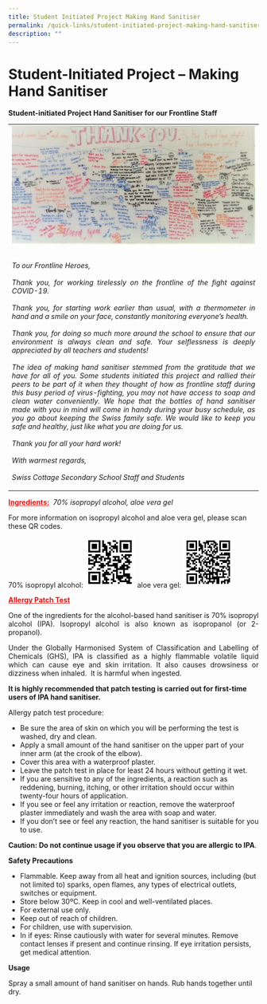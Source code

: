 ```yaml
---
title: Student Initiated Project Making Hand Sanitiser
permalink: /quick-links/student-initiated-project-making-hand-sanitiser/
description: ""
---
```

# Student-Initiated Project – Making Hand Sanitiser

**Student-initiated Project Hand Sanitiser for our Frontline Staff**

|   |
|---|
|![](/images/Student%20Initiated%20Project/Gratitude-whiteboard_V2.jpeg)  <p style="text-align: justify;"><br><i>To our Frontline Heroes,<br><br>Thank you, for working tirelessly on the frontline of the fight against COVID-19.<br><br>Thank you, for starting work earlier than usual, with a thermometer in hand and a smile on your face, constantly monitoring everyone’s health.<br><br>Thank you, for doing so much more around the school to ensure that our environment is always clean and safe. Your selflessness is deeply appreciated by all teachers and students!<br><br>The idea of making hand sanitiser stemmed from the gratitude that we have for all of you. Some students initiated this project and rallied their peers to be part of it when they thought of how as frontline staff during this busy period of virus-fighting, you may not have access to soap and clean water conveniently. We hope that the bottles of hand sanitiser made with you in mind will come in handy during your busy schedule, as you go about keeping the Swiss family safe. We would like to keep you safe and healthy, just like what you are doing for us.<br><br>Thank you for all your hard work! <br><br>With warmest regards,<br><br>Swiss Cottage Secondary School Staff and Students</i></p> |

<span style = "color: #e31414"> <b><u>Ingredients:</u></b> </span> _70% isopropyl alcohol, aloe vera gel_ 

For more information on isopropyl alcohol and aloe vera gel, please scan these QR codes.

70% isopropyl alcohol: <img src="/images/Student%20Initiated%20Project/IPA-QR-code_V1.png" style="width:20%"> aloe vera gel: <img src="/images/Student%20Initiated%20Project/aloe-vera-gel-QR-code_V1.png" style="width:20%">

<span style = "color: #e31414"> <b><u>Allergy Patch Test</u></b> </span>

<p style="text-align: justify;">One of the ingredients for the alcohol-based hand sanitiser is 70% isopropyl alcohol (IPA). Isopropyl alcohol is also known as isopropanol (or 2-propanol).</p>

<p style="text-align: justify;">Under the Globally Harmonised System of Classification and Labelling of Chemicals (GHS), IPA is classified as a highly flammable volatile liquid which can cause eye and skin irritation. It also causes drowsiness or dizziness when inhaled.  It is harmful when ingested.</p>

**It is highly recommended that patch testing is carried out for first-time users of IPA hand sanitiser.** 

Allergy patch test procedure:

*   Be sure the area of skin on which you will be performing the test is washed, dry and clean.
*   Apply a small amount of the hand sanitiser on the upper part of your inner arm (at the crook of the elbow).
*   Cover this area with a waterproof plaster.
*   Leave the patch test in place for least 24 hours without getting it wet.
*   If you are sensitive to any of the ingredients, a reaction such as reddening, burning, itching, or other irritation should occur within twenty-four hours of application.
*   If you see or feel any irritation or reaction, remove the waterproof plaster immediately and wash the area with soap and water.
*   If you don’t see or feel any reaction, the hand sanitiser is suitable for you to use.

**Caution: Do not continue usage if you observe that you are allergic to IPA**.

**Safety Precautions** 

*   Flammable. Keep away from all heat and ignition sources, including (but not limited to) sparks, open flames, any types of electrical outlets, switches or equipment.
*   Store below 30ºC. Keep in cool and well-ventilated places.
*   For external use only.
*   Keep out of reach of children.
*   For children, use with supervision.
*   In if eyes: Rinse cautiously with water for several minutes. Remove contact lenses if present and continue rinsing. If eye irritation persists, get medical attention.

**Usage** 

Spray a small amount of hand sanitiser on hands. Rub hands together until dry.